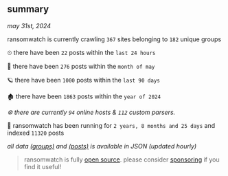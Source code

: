 
## summary
_may 31st, 2024_

ransomwatch is currently crawling `367` sites belonging to `182` unique groups

⏲ there have been `22` posts within the `last 24 hours`

🦈 there have been `276` posts within the `month of may`

🪐 there have been `1000` posts within the `last 90 days`

🏚 there have been `1863` posts within the `year of 2024`

_⚙️ there are currently `94` online hosts & `112` custom parsers._

🦕 ransomwatch has been running for `2 years, 8 months and 25 days` and indexed `11320` posts

_all data  [(groups)](http://ransomwhat.telemetry.ltd/groups) and [(posts)](http://ransomwhat.telemetry.ltd/posts) is available in JSON (updated hourly)_

> ransomwatch is fully [open source](https://github.com/joshhighet/ransomwatch#ransomwatch--). please consider [sponsoring](https://github.com/sponsors/joshhighet) if you find it useful!

